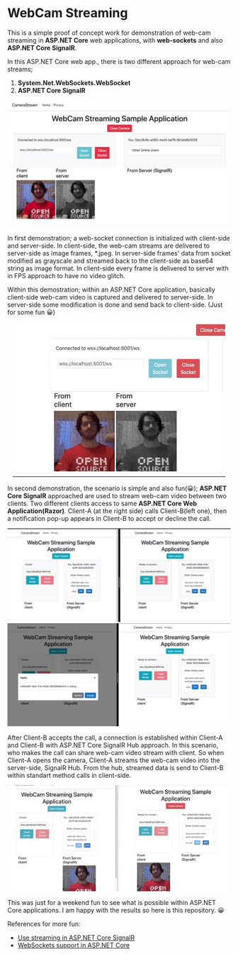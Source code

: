 # WebCam Streaming
 
This is a simple proof of concept work for demonstration of web-cam streaming in **ASP.NET Core** web applications, with **web-sockets** and also **ASP.NET Core SignalR**.
 
In this ASP.NET Core web app., there is two different approach for web-cam streams;

1. **System.Net.WebSockets.WebSocket**
2. **ASP.NET Core SignalR**

<p align="center"><img src="https://github.com/ardacetinkaya/WebCam-Streaming/blob/master/Example-1.png" width="650px"/></p>


In first demonstration; a web-socket connection is initialized with client-side and server-side. In client-side, the web-cam streams are delivered to server-side as image frames, *.jpeg. In server-side frames' data from socket modified as grayscale and streamed back to the client-side as base64 string as image format. In client-side every frame is delivered to server with in FPS approach to have no video glitch. 

Within this demostration; within an ASP.NET Core application, basically client-side web-cam video is captured and delivered to server-side. In server-side some modification is done and send back to client-side. (Just for some fun 😀)

 <p align="center"><img src="https://github.com/ardacetinkaya/WebCam-Streaming/blob/master/Example-1.gif"/></p>


In second demonstration, the scenario is simple and also fun(😀); **ASP.NET Core SignalR** approached are used to stream web-cam video between two clients. Two different clients access to same **ASP.NET Core Web Application(Razor)**. Client-A (at the right side) calls Client-B(left one), then a notification pop-up appears in Client-B to accept or decline the call.

<img src="https://github.com/ardacetinkaya/WebCam-Streaming/blob/master/Example-2.png" width="800px"/>

<img src="https://github.com/ardacetinkaya/WebCam-Streaming/blob/master/Example-3.png" width="800px"/>

After Client-B accepts the call, a connection is established within Client-A and Client-B with ASP.NET Core SignalR Hub approach. In this scenario, who makes the call can share web-cam video stream with client. So when Client-A opens the camera, Client-A streams the web-cam video into the server-side, SignalR Hub. From the hub, streamed data is send to Client-B within standart method calls in client-side.

 <p align="center"><img src="https://github.com/ardacetinkaya/WebCam-Streaming/blob/master/Example-2.gif"/></p>
 
This was just for a weekend fun to see what is possible within ASP.NET Core applications. I am happy with the results so here is this repository. 😀 

References for more fun:
- [Use streaming in ASP.NET Core SignalR](https://docs.microsoft.com/en-us/aspnet/core/signalr/streaming?view=aspnetcore-3.1)
- [WebSockets support in ASP.NET Core](https://docs.microsoft.com/en-us/aspnet/core/fundamentals/websockets?view=aspnetcore-3.1)

